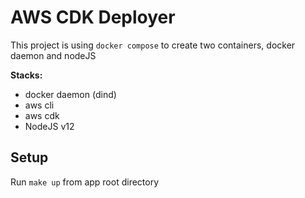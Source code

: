 # AWS CDK Deployer

This project is using `docker compose` to create two containers, docker daemon and nodeJS

**Stacks:**

* docker daemon (dind)
* aws cli
* aws cdk
* NodeJS v12

## Setup

Run `make up` from app root directory